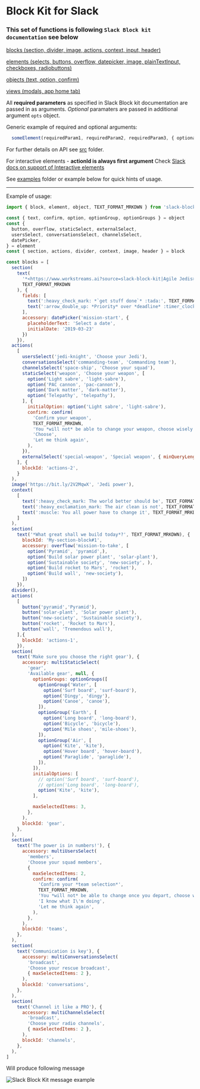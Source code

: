 # Block Kit for Slack

### This set of functions is following `Slack Block kit documentation` see below

[blocks (section, divider, image, actions, context, input, header)](https://api.slack.com/reference/block-kit/blocks)

[elements (selects, buttons, overflow, datepicker, image, plainTextInput, checkboxes, radiobuttons)](https://api.slack.com/reference/block-kit/block-elements)

[objects (text, option, confirm)](https://api.slack.com/reference/block-kit/composition-objects)

[views (modals, app home tab)](https://api.slack.com/reference/surfaces/views)


All **required parameters** as specified in Slack Block kit documentation are passed in as arguments.
_Optional_ paramaters are passed in additional argument `opts` object.

Generic example of required and optional arguments:

```javascript
  someElement(requiredParam1, requiredParam2, requiredParam3, { optionalParam1, optionalParam2 })
```

For further details on API see [src](https://github.com/workstreams-ai/slack-block-kit/tree/master/src) folder.


For interactive elements - **actionId is always first argument**
Check [Slack docs on support of Interactive elements](https://api.slack.com/reference/block-kit/interactive-components)

See [examples](https://github.com/workstreams-ai/slack-block-kit/tree/master/examples) folder or example below for quick hints of usage.

---
Example of usage:

```javascript
import { block, element, object, TEXT_FORMAT_MRKDWN } from 'slack-block-kit'

const { text, confirm, option, optionGroup, optionGroups } = object
const { 
  button, overflow, staticSelect, externalSelect, 
  usersSelect, conversationsSelect, channelsSelect,
  datePicker,
} = element
const { section, actions, divider, context, image, header } = block

const blocks = [
  section(
    text(
      '*<https://www.workstreams.ai?source=slack-block-kit|Agile Jedis>*\nLet\'s *rock* and *roll* towards better future!',
      TEXT_FORMAT_MRKDWN
    ), {
      fields: [
        text(':heavy_check_mark: *`get stuff done`* :tada:', TEXT_FORMAT_MRKDWN),
        text(':arrow_double_up: *Priority* over *deadline* :timer_clock:', TEXT_FORMAT_MRKDWN)
      ],
      accessory: datePicker('mission-start', { 
        placeholderText: 'Select a date',
        initialDate: '2019-03-23'
      })
    }),
  actions(
    [
      usersSelect('jedi-knight', 'Choose your Jedi'),
      conversationsSelect('commanding-team', 'Commanding team'),
      channelsSelect('space-ship', 'Choose your squad'),
      staticSelect('weapon', 'Choose your weapon', [
        option('Light sabre', 'light-sabre'),
        option('PAC cannon', 'pac-cannon'),
        option('Dark matter', 'dark-matter'),
        option('Telepathy', 'telepathy'),
      ], {
        initialOption: option('Light sabre', 'light-sabre'),
        confirm: confirm(
          'Confirm your weapon',
          TEXT_FORMAT_MRKDWN,
          'You *will not* be able to change your weapon, choose wisely :thinking_face:',
          'Choose',
          'Let me think again',
        ),
      }),
      externalSelect('special-weapon', 'Special weapon', { minQueryLength: 3 }),
    ], {
      blockId: 'actions-2',
    }
  ),
  image('https://bit.ly/2V2MqwX', 'Jedi power'),
  context(
    [
      text(':heavy_check_mark: The world better should be', TEXT_FORMAT_MRKDWN),
      text(':heavy_exclamation_mark: The air clean is not', TEXT_FORMAT_MRKDWN),
      text(':muscle: You all power have to change it', TEXT_FORMAT_MRKDWN),
    ]
  ),
  section(
    text('*What great shall we build today*?', TEXT_FORMAT_MRKDWN), {
      blockId: 'My-section-block#1',
      accessory: overflow('mission-to-take', [
        option('Pyramid', 'pyramid',),
        option('Build solar power plant', 'solar-plant'),
        option('Sustainable society', 'new-society', ),
        option('Build rocket to Mars', 'rocket'),
        option('Build wall', 'new-society'),
      ])
    }),
  divider(),
  actions(
    [
      button('pyramid','Pyramid'),
      button('solar-plant', 'Solar power plant'),
      button('new-society', 'Sustainable society'),
      button('rocket', 'Rocket to Mars'),
      button('wall', 'Tremendous wall'),
    ],{
      blockId: 'actions-1',
    }),
  section(
    text('Make sure you choose the right gear'), {
      accessory: multiStaticSelect(
        'gear',
        'Available gear', null, {
          optionGroups: optionGroups([
            optionGroup('Water', [
              option('Surf board', 'surf-board'),
              option('Dingy', 'dingy'),
              option('Canoe', 'canoe'),
            ]),
            optionGroup('Earth', [
              option('Long board', 'long-board'),
              option('Bicycle', 'bicycle'),
              option('Mile shoes', 'mile-shoes'),
            ]),
            optionGroup('Air', [
              option('Kite', 'kite'),
              option('Hover board', 'hover-board'),
              option('Paraglide', 'paraglide'),
            ]),
          ]),
          initialOptions: [
            // option('Surf board', 'surf-board'),
            // option('Long board', 'long-board'),
            option('Kite', 'kite'),
          ],

          maxSelectedItems: 3,
        },
      ),
      blockId: 'gear',
    },
  ),
  section(
    text('The power is in numbers!'), {
      accessory: multiUsersSelect(
        'members',
        'Choose your squad members',
        {
          maxSelectedItems: 2,
          confirm: confirm(
            'Confirm your *team selection*',
            TEXT_FORMAT_MRKDWN,
            'You *will not* be able to change once you depart, choose wisely :thinking_face:',
            'I know what I\'m doing',
            'Let me think again',
          ),
        },
      ),
      blockId: 'teams',
    },
  ),
  section(
    text('Communication is key'), {
      accessory: multiConversationsSelect(
        'broadcast',
        'Choose your rescue broadcast',
        { maxSelectedItems: 2 },
      ),
      blockId: 'conversations',
    },
  ),
  section(
    text('Channel it like a PRO'), {
      accessory: multiChannelsSelect(
        'broadcast',
        'Choose your radio channels',
        { maxSelectedItems: 2 },
      ),
      blockId: 'channels',
    },
  ),
]
```

Will produce following message


![Slack Block Kit message example](https://s3-us-west-2.amazonaws.com/files.workstreams.ai/public/block-kit-agile-jedis-v2.jpg)
